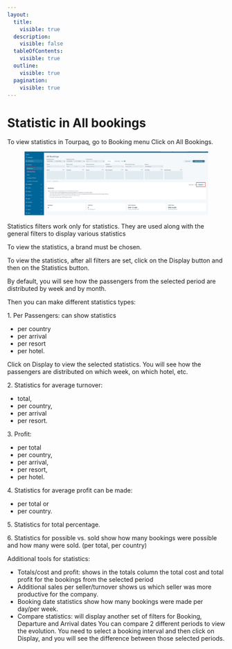 ```yaml
---
layout:
  title:
    visible: true
  description:
    visible: false
  tableOfContents:
    visible: true
  outline:
    visible: true
  pagination:
    visible: true
---
```


# Statistic in All bookings

To view statistics in Tourpaq, go to Booking menu Click on  All Bookings.&#x20;

<figure><img src="../../.gitbook/assets/image (13) (1) (1) (1) (1) (1) (1) (1) (1) (1) (1) (1) (1) (1) (1) (1).png" alt=""><figcaption></figcaption></figure>

Statistics filters work only for statistics. They are used along with the general filters to display various statistics&#x20;

To view the statistics, a brand must be chosen.&#x20;

To view the statistics, after all filters are set, click on the Display button and then on the Statistics button.&#x20;

By default, you will see how the passengers from the selected period are distributed by week and by month.&#x20;

Then you can make different statistics types:&#x20;

1\. Per Passengers: can show statistics&#x20;

* per country&#x20;
* per arrival&#x20;
* per resort
* &#x20;per hotel.&#x20;

Click on Display to view the selected statistics. You will see how the passengers are distributed on which week, on which hotel, etc.&#x20;

2\. Statistics for average turnover:

* total,&#x20;
* per country,&#x20;
* per arrival&#x20;
* per resort.&#x20;

3\. Profit:

* per total&#x20;
* per country,&#x20;
* per arrival,&#x20;
* per resort,&#x20;
* per hotel.&#x20;

4\. Statistics for average profit can be made:

* per total or&#x20;
* per country.&#x20;

5\. Statistics for total percentage.&#x20;

6\. Statistics for possible vs. sold show how many bookings were possible and how many were sold. (per total, per country)&#x20;

Additional tools for statistics:

* Totals/cost and profit: shows in the totals column the total cost and total profit for the bookings from the selected period&#x20;
* Additional sales per seller/turnover shows us which seller was more productive for the company.&#x20;
* Booking date statistics show how many bookings were made per day/per week.&#x20;
* Compare statistics: will display another set of filters for Booking, Departure and Arrival dates You can compare 2 different periods to view the evolution. You need to select a booking interval and then click on Display, and you will see the difference between those selected periods.
